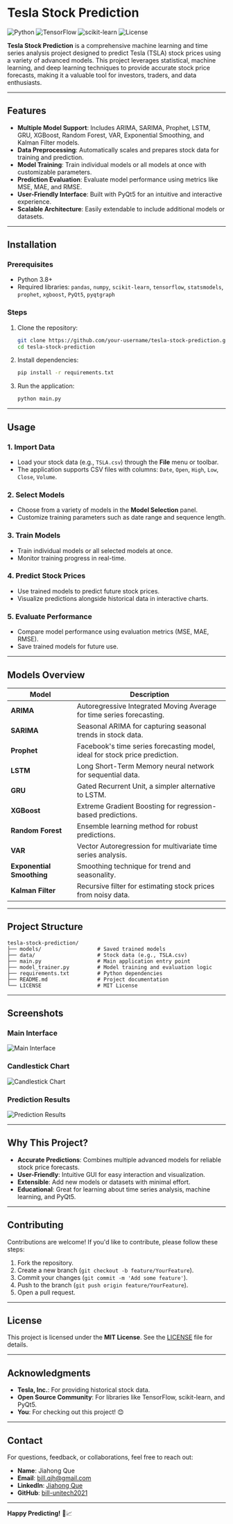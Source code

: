 # Tesla Stock Prediction

![Python](https://img.shields.io/badge/Python-3.8%2B-blue)
![TensorFlow](https://img.shields.io/badge/TensorFlow-2.x-orange)
![scikit-learn](https://img.shields.io/badge/scikit--learn-1.x-green)
![License](https://img.shields.io/badge/License-MIT-yellow)

**Tesla Stock Prediction** is a comprehensive machine learning and time series analysis project designed to predict Tesla (TSLA) stock prices using a variety of advanced models. This project leverages statistical, machine learning, and deep learning techniques to provide accurate stock price forecasts, making it a valuable tool for investors, traders, and data enthusiasts.

---

## Features

- **Multiple Model Support**: Includes ARIMA, SARIMA, Prophet, LSTM, GRU, XGBoost, Random Forest, VAR, Exponential Smoothing, and Kalman Filter models.
- **Data Preprocessing**: Automatically scales and prepares stock data for training and prediction.
- **Model Training**: Train individual models or all models at once with customizable parameters.
- **Prediction Evaluation**: Evaluate model performance using metrics like MSE, MAE, and RMSE.
- **User-Friendly Interface**: Built with PyQt5 for an intuitive and interactive experience.
- **Scalable Architecture**: Easily extendable to include additional models or datasets.

---

## Installation

### Prerequisites
- Python 3.8+
- Required libraries: `pandas`, `numpy`, `scikit-learn`, `tensorflow`, `statsmodels`, `prophet`, `xgboost`, `PyQt5`, `pyqtgraph`

### Steps
1. Clone the repository:
   ```bash
   git clone https://github.com/your-username/tesla-stock-prediction.git
   cd tesla-stock-prediction
   ```

2. Install dependencies:
   ```bash
   pip install -r requirements.txt
   ```

3. Run the application:
   ```bash
   python main.py
   ```

---

## Usage

### 1. Import Data
- Load your stock data (e.g., `TSLA.csv`) through the **File** menu or toolbar.
- The application supports CSV files with columns: `Date`, `Open`, `High`, `Low`, `Close`, `Volume`.

### 2. Select Models
- Choose from a variety of models in the **Model Selection** panel.
- Customize training parameters such as date range and sequence length.

### 3. Train Models
- Train individual models or all selected models at once.
- Monitor training progress in real-time.

### 4. Predict Stock Prices
- Use trained models to predict future stock prices.
- Visualize predictions alongside historical data in interactive charts.

### 5. Evaluate Performance
- Compare model performance using evaluation metrics (MSE, MAE, RMSE).
- Save trained models for future use.

---

## Models Overview

| Model                  | Description                                                                 |
|------------------------|-----------------------------------------------------------------------------|
| **ARIMA**              | Autoregressive Integrated Moving Average for time series forecasting.       |
| **SARIMA**             | Seasonal ARIMA for capturing seasonal trends in stock data.                 |
| **Prophet**            | Facebook's time series forecasting model, ideal for stock price prediction. |
| **LSTM**               | Long Short-Term Memory neural network for sequential data.                  |
| **GRU**                | Gated Recurrent Unit, a simpler alternative to LSTM.                        |
| **XGBoost**            | Extreme Gradient Boosting for regression-based predictions.                |
| **Random Forest**       | Ensemble learning method for robust predictions.                            |
| **VAR**                | Vector Autoregression for multivariate time series analysis.                |
| **Exponential Smoothing** | Smoothing technique for trend and seasonality.                            |
| **Kalman Filter**      | Recursive filter for estimating stock prices from noisy data.               |

---

## Project Structure

```
tesla-stock-prediction/
├── models/                  # Saved trained models
├── data/                    # Stock data (e.g., TSLA.csv)
├── main.py                  # Main application entry point
├── model_trainer.py         # Model training and evaluation logic
├── requirements.txt         # Python dependencies
├── README.md                # Project documentation
└── LICENSE                  # MIT License
```

---

## Screenshots

### Main Interface
![Main Interface](screenshots/main_interface.png)

### Candlestick Chart
![Candlestick Chart](screenshots/candlestick_chart.png)

### Prediction Results
![Prediction Results](screenshots/prediction_results.png)

---

## Why This Project?

- **Accurate Predictions**: Combines multiple advanced models for reliable stock price forecasts.
- **User-Friendly**: Intuitive GUI for easy interaction and visualization.
- **Extensible**: Add new models or datasets with minimal effort.
- **Educational**: Great for learning about time series analysis, machine learning, and PyQt5.

---

## Contributing

Contributions are welcome! If you'd like to contribute, please follow these steps:
1. Fork the repository.
2. Create a new branch (`git checkout -b feature/YourFeature`).
3. Commit your changes (`git commit -m 'Add some feature'`).
4. Push to the branch (`git push origin feature/YourFeature`).
5. Open a pull request.

---

## License

This project is licensed under the **MIT License**. See the [LICENSE](LICENSE) file for details.

---

## Acknowledgments

- **Tesla, Inc.**: For providing historical stock data.
- **Open Source Community**: For libraries like TensorFlow, scikit-learn, and PyQt5.
- **You**: For checking out this project! 😊

---

## Contact

For questions, feedback, or collaborations, feel free to reach out:

- **Name**: Jiahong Que
- **Email**: bill.qjh@gmail.com
- **LinkedIn**: [Jiahong Que](https://www.linkedin.com/in/jiahong-que-215428258/)
- **GitHub**: [bill-unitech2021](https://github.com/your-username)

---

**Happy Predicting!** 🚀📈
